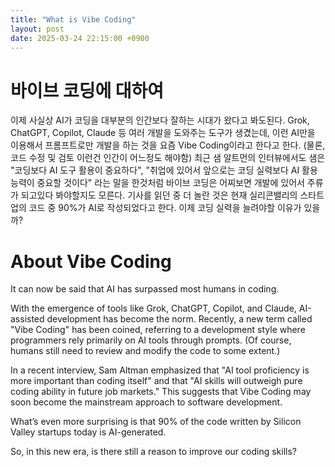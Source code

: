 ```yaml
---
title: "What is Vibe Coding"
layout: post
date: 2025-03-24 22:15:00 +0900
---
```


# 바이브 코딩에 대하여
이제 사실상 AI가 코딩을 대부분의 인간보다 잘하는 시대가 왔다고 봐도된다.
Grok, ChatGPT, Copilot, Claude 등 여러 개발을 도와주는 도구가 생겼는데, 이런 AI만을 이용해서 프롬프트로만 개발을 하는 것을 요즘 Vibe Coding이라고 한다고 한다. (물론, 코드 수정 및 검토 이런건 인간이 어느정도 해야함)
최근 샘 알트먼의 인터뷰에서도 샘은 "코딩보다 AI 도구 활용이 중요하다", "취업에 있어서 앞으로는 코딩 실력보다 AI 활용 능력이 중요할 것이다" 라는 말을 한것처럼 바이브 코딩은 어찌보면 개발에 있어서 주류가 되고있다 봐야할지도 모른다.
기사를 읽던 중 더 놀란 것은 현재 실리콘밸리의 스타트업의 코드 중 90%가 AI로 작성되었다고 한다.
이제 코딩 실력을 늘려야할 이유가 있을까?


# About Vibe Coding
It can now be said that AI has surpassed most humans in coding.

With the emergence of tools like Grok, ChatGPT, Copilot, and Claude, AI-assisted development has become the norm. Recently, a new term called "Vibe Coding" has been coined, referring to a development style where programmers rely primarily on AI tools through prompts. (Of course, humans still need to review and modify the code to some extent.)

In a recent interview, Sam Altman emphasized that "AI tool proficiency is more important than coding itself" and that "AI skills will outweigh pure coding ability in future job markets." This suggests that Vibe Coding may soon become the mainstream approach to software development.

What’s even more surprising is that 90% of the code written by Silicon Valley startups today is AI-generated.

So, in this new era, is there still a reason to improve our coding skills?